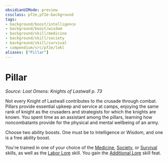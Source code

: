 ```yaml
---
obsidianUIMode: preview
cssclass: pf2e,pf2e-background
tags:
- background/boost/intelligence
- background/boost/wisdom
- background/skill/medicine
- background/skill/society
- background/skill/survival
- compendium/src/pf2e/lokl
aliases: ["Pillar"]
---
```

# Pillar
*Source: Lost Omens: Knights of Lastwall p. 73*  

Not every Knight of Lastwall contributes to the crusade through combat. Pillars provide essential upkeep and service at camps, enjoying the same rank of knight as the crusaders and strategists for which the knights are known. You spent time as an assistant among the pillars, learning how noncombatants provide for the physical and mental wellbeing of an army.

Choose two ability boosts. One must be to Intelligence or Wisdom, and one is a free ability boost.

You're trained in one of your choice of the [Medicine](/compendium/skills.md#Medicine), [Society](/compendium/skills.md#Society), or [Survival](/compendium/skills.md#Survival) skills, as well as the [Labor Lore](/compendium/skills.md#Lore) skill. You gain the [Additional Lore](/compendium/feats/additional-lore.md) skill feat.